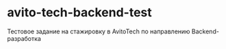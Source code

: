 # avito-tech-backend-test
Тестовое задание на стажировку в AvitoTech по направлению Backend-разработка
